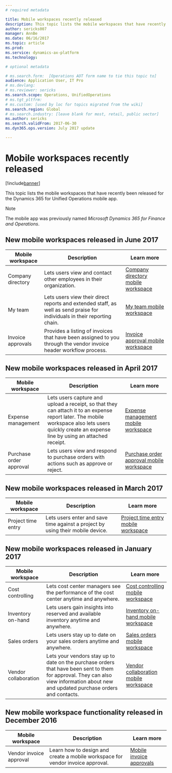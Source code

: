 ```yaml
---
# required metadata

title: Mobile workspaces recently released
description: This topic lists the mobile workspaces that have recently been released.
author: sericks007
manager: AnnBe
ms.date: 06/16/2017
ms.topic: article
ms.prod: 
ms.service: dynamics-ax-platform
ms.technology: 

# optional metadata

# ms.search.form:  [Operations AOT form name to tie this topic to]
audience: Application User, IT Pro
# ms.devlang: 
# ms.reviewer: sericks
ms.search.scope: Operations, UnifiedOperations 
# ms.tgt_pltfrm: 
# ms.custom: [used by loc for topics migrated from the wiki]
ms.search.region: Global
# ms.search.industry: [leave blank for most, retail, public sector]
ms.author: sericks
ms.search.validFrom: 2017-06-30 
ms.dyn365.ops.version: July 2017 update 

---
```


# Mobile workspaces recently released

[!include[banner](../includes/banner.md)]



This topic lists the mobile workspaces that have recently been released for the Dynamics 365 for Unified Operations mobile app.

> [!NOTE]
> The mobile app was previously named *Microsoft Dynamics 365 for Finance and Operations*.


## New mobile workspaces released in June 2017

| Mobile workspace     | Description   | Learn more   |
|----------------------|---------------|--------------|
|Company directory| Lets users view and contact other employees in their organization.| [Company directory mobile workspace](company-directory-mobile-workspace.md)|    
|My team| Lets users view their direct reports and extended staff, as well as send praise for individuals in their reporting chain.| [My team mobile workspace](manager-self-service-mobile-workspace.md)|     
|Invoice approvals| Provides a listing of invoices that have been assigned to you through the vendor invoice header workflow process.|[Invoice approval mobile workspace](invoice-approval-mobile-workspace.md)    |    

## New mobile workspaces released in April 2017

| Mobile workspace   | Description                                                                                                                                                                                                      | Learn more                                                                                                      |
|--------------------|------------------------------------------------------------------------------------------------------------------------------------------------------------------------------------------------------------------|-----------------------------------------------------------------------------------------------------------------|
| Expense management | Lets users capture and upload a receipt, so that they can attach it to an expense report later. The mobile workspace also lets users quickly create an expense line by using an attached receipt. | [Expense management mobile workspace](/dynamics365/unified-operations/financials/expense-management/expense-management-mobile-workspace) |
| Purchase order approval | Lets users view and respond to purchase orders with actions such as approve or reject. | [Purchase order approval mobile workspace](/dynamics365/unified-operations/supply-chain/procurement/purchase-order-mobile-workspace) |

## New mobile workspaces released in March 2017

| Mobile workspace   | Description                                                                                   | Learn more                                                                                                                                                                              |
|--------------------|-----------------------------------------------------------------------------------------------|-----------------------------------------------------------------------------------------------------------------------------------------------------------------------------------------|
| Project time entry | Lets users enter and save time against a project by using their mobile device. | [Project time entry mobile workspace](/dynamics365/unified-operations/financials/project-management/project-time-entry-mobile-workspace) |

## New mobile workspaces released in January 2017

| Mobile workspace     | Description                                                                                                                                                                         | Learn more                                                                                                                                                        |
|----------------------|-------------------------------------------------------------------------------------------------------------------------------------------------------------------------------------|-------------------------------------------------------------------------------------------------------------------------------------------------------------------|
| Cost controlling     | Lets cost center managers see the performance of the cost center anytime and anywhere.                                                                                               | [Cost controlling mobile workspace](/dynamics365/unified-operations/financials/cost-accounting/cost-controlling-mobile-workspace)         |
| Inventory on-hand    | Lets users gain insights into reserved and available inventory anytime and anywhere.                                                                                                    | [Inventory on-hand mobile workspace](/dynamics365/unified-operations/supply-chain/inventory/inventory-on-hand-mobile-workspace)       |
| Sales orders         | Lets users stay up to date on your sales orders anytime and anywhere.                                                                                                                          | [Sales orders mobile workspace](/dynamics365/unified-operations/supply-chain/sales-marketing/sales-orders-mobile-workspace)                 |
| Vendor collaboration | Lets your vendors stay up to date on the purchase orders that have been sent to them for approval. They can also view information about new and updated purchase orders and contacts. | [Vendor collaboration mobile workspace](/dynamics365/unified-operations/supply-chain/procurement/vendor-collaboration-mobile-workspace) |

## New mobile workspace functionality released in December 2016

| Mobile workspace        | Description                                                                    | Learn more                                                                                                            |
|-------------------------|--------------------------------------------------------------------------------|-----------------------------------------------------------------------------------------------------------------------|
| Vendor invoice approval | Learn how to design and create a mobile workspace for vendor invoice approval. | [Mobile invoice approvals](/dynamics365/unified-operations/financials/accounts-payable/mobile-invoice-approvals) |

